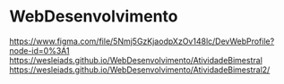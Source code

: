 # WebDesenvolvimento
https://www.figma.com/file/5Nmj5GzKjaodpXzOv148lc/DevWebProfile?node-id=0%3A1
https://wesleiads.github.io/WebDesenvolvimento/AtividadeBimestral
https://wesleiads.github.io/WebDesenvolvimento/AtividadeBimestral2/
